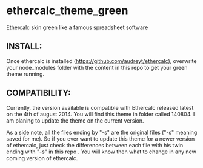 # ethercalc_theme_green
Ethercalc skin green like a famous spreadsheet software

INSTALL:
--------
Once ethercalc is installed (https://github.com/audreyt/ethercalc), overwrite your node_modules folder with the content in this repo to get your green theme running.

COMPATIBILITY:
--------------
Currently, the version available is compatible with Ethercalc released latest on the 4th of august 2014. You will find this theme in folder called 140804.
I am planing to update the theme on the current version.

As a side note, all the files ending by "-s" are the original files ("-s" meaning saved for me). So if you ever want to update this theme for a newer version of ethercalc, just check the differences between each file with his twin ending with "-s" in this repo . You will know then what to change in any new coming version of ethercalc.

